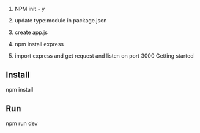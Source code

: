 1. NPM init - y

2. update type:module in package.json

3. create app.js

4. npm install express

5. import express and get request and listen on port 3000 Getting started

## Install

npm install

## Run

npm run dev

